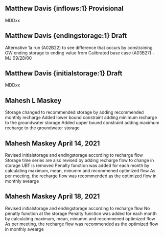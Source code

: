 ## Matthew Davis {inflows:1} Provisional
MDDxx

## Matthew Davis {endingstorage:1} Draft
Alternative 1a run (A02B22) to see difference that occurs by constraining GW ending storage to ending value from Calibrated base case (A03B27) - MJ 09/28/00

## Matthew Davis {initialstorage:1} Draft
MDDxx
## Mahesh L Maskey
Storage changed to recommended storage by adding recommended monthly recharge 
Added lower bound constraint adding minimum recharge to the groundwater storage
Added upper bound constraint adding maximum recharge to the groundwater storage
## Mahesh Maskey April 14, 2021
Revised initialstorage and endingstorage according to recharge flow
Storage time series are also revised by adding recharge flow to change in storage
UBT is removed
Penalty function was added for each month by calculating maximum, mean, minumm and recommened optimized flow
As per meeting, the recharge flow was recommended as the optimized flow in monthly avearge

## Mahesh Maskey April 18, 2021
Revised initialstorage and endingstorage according to recharge flow
No penatly function at the storage
Penalty function was added for each month by calculating maximum, mean, minumm and recommened optimized flow
As per meeting, the recharge flow was recommended as the optimized flow in monthly avearge